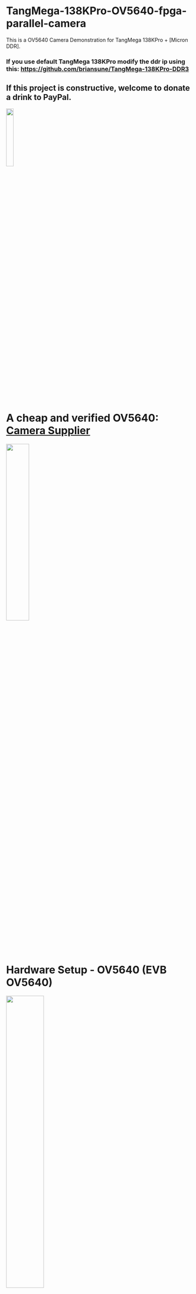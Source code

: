 # TangMega-138KPro-OV5640-fpga-parallel-camera

This is a OV5640 Camera Demonstration for TangMega 138KPro + [Micron DDR].

### If you use default TangMega 138KPro modify the ddr ip using this: https://github.com/briansune/TangMega-138KPro-DDR3

## If this project is constructive, welcome to donate a drink to PayPal.

<img src="https://github.com/briansune/FPGA-Camera-MIPI-DVP-Verilog/assets/29487339/75ccc568-4f17-48a1-b2af-20211f98896c" style="height:20%; width:20%">

# A cheap and verified OV5640: <a href="https://item.taobao.com/item.htm?_u=e10quk0k218a&id=747353997633&spm=a1z09.2.0.0.77362e8d8Nq7isa" target="_blank">Camera Supplier</a>

<img src="https://github.com/briansune/Artix-7-Parallel-OV5640/assets/29487339/e834ee1d-6a3a-48b0-9a1b-ce9001672ac4" style="height:35%; width:35%">

# Hardware Setup - OV5640 (EVB OV5640)

<img src="https://github.com/briansune/TangMega-138KPro-OV5640-HDMI/assets/29487339/9c0db40e-114a-4c0c-b2bd-d14160f4bf35" style="height:45%; width:45%">

## Preview

| Resolution | Preview |
|:---------------:|:----------------------------------------------------------------:|
| WQVGA - 480x272 | <img src="https://github.com/briansune/TangMega-138KPro-OV5640-HDMI/assets/29487339/534e66f1-ad4b-42ec-8368-83ec7aaf13c7" style="height:45%; width:45%"> |

# GOWIN EDA Resources

## General WQVGA or below resource usage:

<img src="https://github.com/briansune/TangMega-138KPro-OV5640-HDMI/assets/29487339/57350168-d48c-4a04-afd0-5829c6e6a407">

